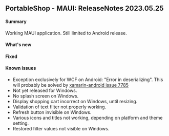 ## PortableShop - MAUI: ReleaseNotes 2023.05.25

#### Summary
Working MAUI application. Still limited to Android release.

#### What's new

#### Fixed

#### Known issues
* Exception exclusively for WCF on Android: "Error in deserializing". This will probably be solved by [xamarin-android issue 7785](https://github.com/xamarin/xamarin-android/pull/7785)
* Not yet released for Windows.
* No splash screen on Windows.
* Display shopping cart incorrect on Windows, until resizing.
* Validation of text filter not properly working.
* Refresh button invisible on Windows.
* Various icons and titles not working, depending on platform and theme setting.
* Restored filter values not visible on Windows.
